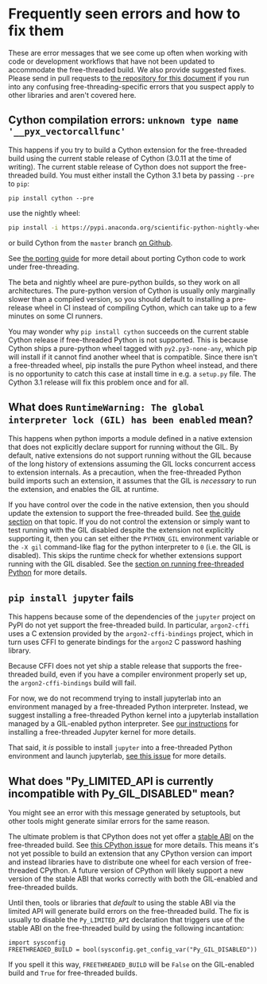 # Frequently seen errors and how to fix them

These are error messages that we see come up often when working with code or
development workflows that have not been updated to accommodate the
free-threaded build. We also provide suggested fixes. Please send in pull
requests to [the repository for this
document](https://github.com/quansight-labs/free-threaded-compatibility) if you
run into any confusing free-threading-specific errors that you suspect apply to
other libraries and aren't covered here.

## Cython compilation errors: `unknown type name '__pyx_vectorcallfunc'`

This happens if you try to build a Cython extension for the free-threaded build
using the current stable release of Cython (3.0.11 at the time of writing). The
current stable release of Cython does not support the free-threaded build. You
must either install the Cython 3.1 beta by passing `--pre` to `pip`:

```
pip install cython --pre
```

use the nightly wheel:

```bash
pip install -i https://pypi.anaconda.org/scientific-python-nightly-wheels/simple cython
```

or build Cython from the `master` branch [on
Github](https://github.com/cython/cython).

See [the porting guide](porting.md) for more detail about porting Cython code to
work under free-threading.

The beta and nightly wheel are pure-python builds, so they work on all
architectures. The pure-python version of Cython is usually only marginally
slower than a compiled version, so you should default to installing a
pre-release wheel in CI instead of compiling Cython, which can take up to a few
minutes on some CI runners.

You may wonder why `pip install cython` succeeds on the current stable Cython
release if free-threaded Python is not supported. This is because Cython ships a
pure-python wheel tagged with `py2.py3-none-any`, which pip will install if it
cannot find another wheel that is compatible. Since there isn't a free-threaded
wheel, pip installs the pure Python wheel instead, and there is no opportunity
to catch this case at install time in e.g. a `setup.py` file. The Cython 3.1
release will fix this problem once and for all.

## What does `RuntimeWarning: The global interpreter lock (GIL) has been enabled` mean?

This happens when python imports a module defined in a native extension that
does not explicitly declare support for running without the GIL. By default,
native extensions do not support running without the GIL because of the long
history of extensions assuming the GIL locks concurrent access to extension
internals. As a precaution, when the free-threaded Python build imports such an
extension, it assumes that the GIL is *necessary* to run the extension, and
enables the GIL at runtime.

If you have control over the code in the native extension, then you should
update the extension to support the free-threaded build. See [the guide
section](porting-extensions.md) on that topic. If you do not control the
extension or simply want to test running with the GIL disabled despite the
extension not explicitly supporting it, then you can set either the `PYTHON_GIL`
environment variable or the `-X gil` command-like flag for the python
interpreter to `0` (i.e. the GIL is disabled). This skips the runtime check for
whether extensions support running with the GIL disabled. See the [section on
running free-threaded Python](running-gil-disabled.md) for more details.

## `pip install jupyter` fails

This happens because some of the dependencies of the `jupyter` project on PyPI
do not yet support the free-threaded build. In particular, `argon2-cffi` uses a
C extension provided by the `argon2-cffi-bindings` project, which in turn uses
CFFI to generate bindings for the `argon2` C password hashing library.

Because CFFI does not yet ship a stable release that supports the free-threaded
build, even if you have a compiler environment properly set up, the
`argon2-cffi-bindings` build will fail.

For now, we do not recommend trying to install jupyterlab into an environment
managed by a free-threaded Python interpreter. Instead, we suggest installing a
free-threaded Python kernel into a jupyterlab installation managed by a
GIL-enabled python interpreter. See [our instructions](installing-cpython.md#installing-a-free-threaded-jupyter-kernel)
for installing a free-threaded Jupyter kernel for more details.

That said, it *is* possible to install `jupyter` into a free-threaded Python
environment and launch jupyterlab, [see this
issue](https://github.com/jupyterlab/jupyterlab/issues/16915#issuecomment-2810114545)
for more details.

## What does "Py_LIMITED_API is currently incompatible with Py_GIL_DISABLED" mean?

You might see an error with this message generated by setuptools, but other
tools might generate similar errors for the same reason.

The ultimate problem is that CPython does not yet offer a [stable
ABI](https://docs.python.org/3/c-api/stable.html#stable-application-binary-interface)
on the free-threaded build. See [this CPython
issue](https://github.com/python/cpython/issues/111506) for more details. This
means it's not yet possible to build an extension that any CPython version can
import and instead libraries have to distribute one wheel for each version of
free-threaded CPython. A future version of CPython will likely support a new
version of the stable ABI that works correctly with both the GIL-enabled and
free-threaded builds.

Until then, tools or libraries that *default* to using the stable ABI via the
limited API will generate build errors on the free-threaded build. The fix is
usually to disable the `Py_LIMITED_API` declaration that triggers use of the
stable ABI on the free-threaded build by using the following incantation:

```
import sysconfig
FREETHREADED_BUILD = bool(sysconfig.get_config_var("Py_GIL_DISABLED"))
```

If you spell it this way, `FREETHREADED_BUILD` will be `False` on the
GIL-enabled build and `True` for free-threaded builds.
